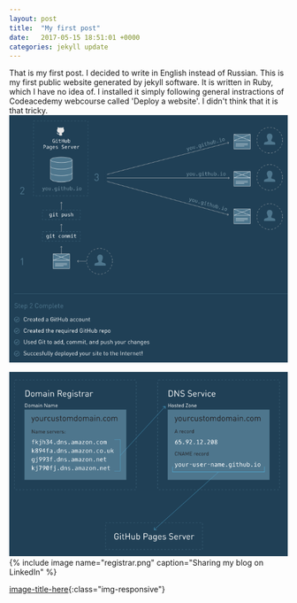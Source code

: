```yaml
---
layout: post
title:  "My first post"
date:   2017-05-15 18:51:01 +0000
categories: jekyll update
---
```

That is my first post. I decided to write in English instead of Russian. This is my first public website generated by jekyll software. It is written in Ruby, which I have no idea of. I installed it simply following general instractions of Codeacedemy webcourse called 'Deploy a website'. I didn't think that it is that tricky.
<img src="https://github.com/Valentinator/valentinator.github.io/blob/master/downloads/Gihub_website.PNG">

<img src="https://raw.githubusercontent.com/Valentinator/valentinator.github.io/master/downloads/registrar.PNG">
{% include image name="registrar.png" caption="Sharing my blog on LinkedIn" %}

[image-title-here](https://github.com/Valentinator/valentinator.github.io/blob/master/downloads/registrar.PNG){:class="img-responsive"}

